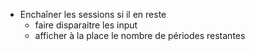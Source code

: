 - Enchaîner les sessions si il en reste
  - faire disparaitre les input
  - afficher à la place le nombre de périodes restantes
